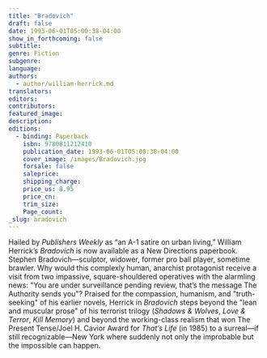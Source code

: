 ```yaml
---
title: "Bradovich"
draft: false
date: 1993-06-01T05:00:38-04:00
show_in_forthcoming: false
subtitle:
genre: Fiction
subgenre:
language:
authors:
  - author/william-herrick.md
translators:
editors:
contributors:
featured_image:
description:
editions:
  - binding: Paperback
    isbn: 9780811212410
    publication_date: 1993-06-01T05:00:38-04:00
    cover_image: /images/Bradovich.jpg
    forsale: false
    saleprice:
    shipping_charge:
    price_us: 8.95
    price_cn:
    trim_size:
    Page_count:
_slug: bradovich
---
```


Hailed by _Publishers Weekly_ as “an A-1 satire on urban living,” William Herrick’s _Bradovich_ is now available as a New Directions paperbook. Stephen Bradovich––sculptor, widower, former pro ball player, sometime brawler. Why would this complexly human, anarchist protagonist receive a visit from two impassive, square-shouldered operatives with the alarmling news: "You are under surveillance pending review, that’s the message The Authority sends you"? Praised for the compassion, humanism, and "truth-seeking" of his earlier novels, Herrick in _Bradovich_ steps beyond the "lean and muscular prose" of his terrorist trilogy (_Shadows & Wolves_, _Love & Terror_, _Kill Memory_) and beyond the working-class realism that won The Present Tense/Joel H. Cavior Award for _That’s Life_ (in 1985) to a surreal––if still recognizable––New York where suddenly not only the improbable but the impossible can happen.

